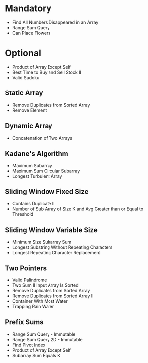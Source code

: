 # Mandatory

- Find All Numbers Disappeared in an Array
- Range Sum Query
- Can Place Flowers

# Optional

- Product of Array Except Self
- Best Time to Buy and Sell Stock II
- Valid Sudoku

## Static Array

- Remove Duplicates from Sorted Array
- Remove Element

## Dynamic Array

- Concatenation of Two Arrays

## Kadane's Algorithm

- Maximum Subarray
- Maximum Sum Circular Subarray
- Longest Turbulent Array

## Sliding Window Fixed Size

- Contains Duplicate II
- Number of Sub Array of Size K and Avg Greater than or Equal to Threshold

## Sliding Window Variable Size

- Minimum Size Subarray Sum
- Longest Substring Without Repeating Characters
- Longest Repeating Character Replacement

## Two Pointers

- Valid Palindrome
- Two Sum II Input Array Is Sorted
- Remove Duplicates from Sorted Array
- Remove Duplicates from Sorted Array II
- Container With Most Water
- Trapping Rain Water

## Prefix Sums

- Range Sum Query - Immutable
- Range Sum Query 2D - Immutable
- Find Pivot Index
- Product of Array Except Self
- Subarray Sum Equals K
